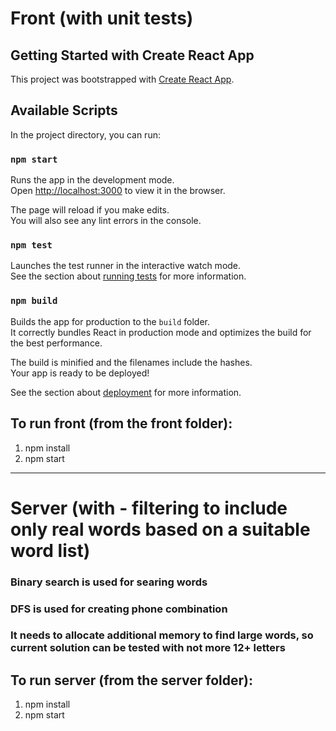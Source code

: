 # Front (with unit tests)
## Getting Started with Create React App

This project was bootstrapped with [Create React App](https://github.com/facebook/create-react-app).

## Available Scripts

In the project directory, you can run:

### `npm start`

Runs the app in the development mode.\
Open [http://localhost:3000](http://localhost:3000) to view it in the browser.

The page will reload if you make edits.\
You will also see any lint errors in the console.

### `npm test`

Launches the test runner in the interactive watch mode.\
See the section about [running tests](https://facebook.github.io/create-react-app/docs/running-tests) for more information.

### `npm build`

Builds the app for production to the `build` folder.\
It correctly bundles React in production mode and optimizes the build for the best performance.

The build is minified and the filenames include the hashes.\
Your app is ready to be deployed!

See the section about [deployment](https://facebook.github.io/create-react-app/docs/deployment) for more information.

## To run front (from the front folder):
1. npm install
2. npm start

------------------------------
# Server (with - filtering to include only real words based on a suitable word list)
### Binary search is used for searing words
### DFS is used for creating phone combination
### It needs to allocate additional memory to find large words, so current solution can be tested with not more 12+ letters 

## To run server (from the server folder):
1. npm install
2. npm start

